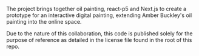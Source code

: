 The project brings together oil painting, react-p5 and Next.js to create a prototype for an interactive digital painting, extending Amber Buckley's oil painting into the online space. 

Due to the nature of this collaboration, this code is published solely for the purpose of reference as detailed in the license file found in the root of this repo. 
